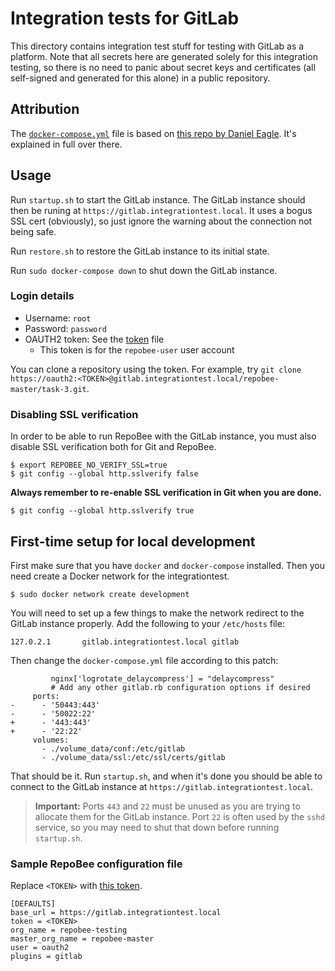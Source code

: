 # Integration tests for GitLab
This directory contains integration test stuff for testing with GitLab as a
platform. Note that all secrets here are generated solely for this integration
testing, so there is no need to panic about secret keys and certificates (all
self-signed and generated for this alone) in a public repository.

## Attribution
The [`docker-compose.yml`](docker-compose.yml) file is based on [this repo by
Daniel Eagle](https://github.com/GetchaDEAGLE/gitlab-https-docker).  It's
explained in full over there.

## Usage
Run `startup.sh` to start the GitLab instance. The GitLab instance should then
be runing at `https://gitlab.integrationtest.local`. It uses a bogus SSL cert
(obviously), so just ignore the warning about the connection not being safe.

Run `restore.sh` to restore the GitLab instance to its initial state.

Run `sudo docker-compose down` to shut down the GitLab instance.

### Login details
* Username: `root`
* Password: `password`
* OAUTH2 token: See the [token](token) file
    - This token is for the `repobee-user` user account

You can clone a repository using the token. For example, try `git clone
https://oauth2:<TOKEN>@gitlab.integrationtest.local/repobee-master/task-3.git`.

### Disabling SSL verification
In order to be able to run RepoBee with the GitLab instance, you must also
disable SSL verification both for Git and RepoBee.

```
$ export REPOBEE_NO_VERIFY_SSL=true
$ git config --global http.sslverify false
```

 **Always remember to re-enable SSL verification in Git when you are done.**

 ```
 $ git config --global http.sslverify true
 ```

## First-time setup for local development
First make sure that you have `docker` and `docker-compose` installed. Then
you need create a Docker network for the integrationtest.

```
$ sudo docker network create development
```

You will need to set up a few things to make the network redirect to the GitLab
instance properly. Add the following to your `/etc/hosts` file:

```
127.0.2.1       gitlab.integrationtest.local gitlab
```

Then change the `docker-compose.yml` file according to this patch:

```
         nginx['logrotate_delaycompress'] = "delaycompress"
         # Add any other gitlab.rb configuration options if desired
     ports:
-      - '50443:443'
-      - '50022:22'
+      - '443:443'
+      - '22:22'
     volumes:
       - ./volume_data/conf:/etc/gitlab
       - ./volume_data/ssl:/etc/ssl/certs/gitlab
```

That should be it. Run `startup.sh`, and when it's done you should be able to
connect to the GitLab instance at `https://gitlab.integrationtest.local`.

> **Important:** Ports `443` and `22` must be unused as you are trying to
> allocate them for the GitLab instance. Port `22` is often used by the `sshd`
> service, so you may need to shut that down before running `startup.sh`.

### Sample RepoBee configuration file
Replace `<TOKEN>` with [this token](token).

```
[DEFAULTS]
base_url = https://gitlab.integrationtest.local
token = <TOKEN>
org_name = repobee-testing
master_org_name = repobee-master
user = oauth2
plugins = gitlab
```
